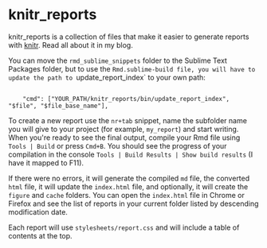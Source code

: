 # knitr_reports

knitr_reports is a collection of files that make it easier to generate reports with [knitr][]. Read all about it in my blog.

You can move the `rmd_sublime_snippets` folder to the Sublime Text Packages folder, but to use the `Rmd.sublime-build file, you will have to update the path to `update_report_index` to your own path:

```

    "cmd": ["YOUR_PATH/knitr_reports/bin/update_report_index", "$file", "$file_base_name"],

```

To create a new report use the `nr+tab` snippet, name the subfolder name you will give to your project (for example, `my_report`) and start writing. When you're ready to see the final output, compile your Rmd file using `Tools | Build` or press `Cmd+B`. You should see the progress of your compilation in the console `Tools | Build Results | Show build results` (I have it mapped to F11).

If there were no errors, it will generate the compiled `md` file, the converted `html` file, it will update the `index.html` file, and optionally, it will create the `figure` and `cache` folders. You can open the `index.html` file in Chrome or Firefox and see the list of reports in your current folder listed by descending modification date.

Each report will use `stylesheets/report.css` and will include a table of contents at the top.

[knitr]: http://yihui.name/knitr/        "knitr"


